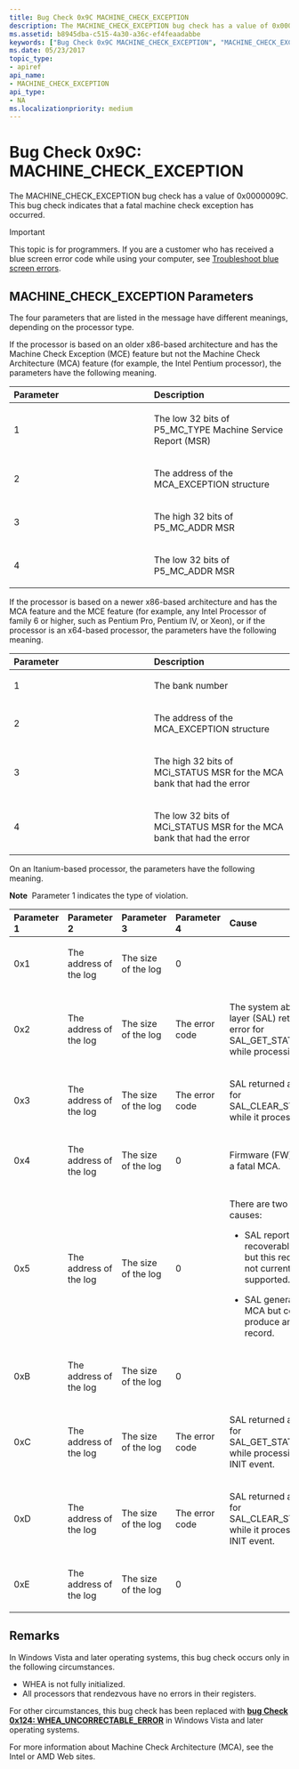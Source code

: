 ```yaml
---
title: Bug Check 0x9C MACHINE_CHECK_EXCEPTION
description: The MACHINE_CHECK_EXCEPTION bug check has a value of 0x0000009C. This bug check indicates that a fatal machine check exception has occurred.
ms.assetid: b8945dba-c515-4a30-a36c-ef4feaadabbe
keywords: ["Bug Check 0x9C MACHINE_CHECK_EXCEPTION", "MACHINE_CHECK_EXCEPTION"]
ms.date: 05/23/2017
topic_type:
- apiref
api_name:
- MACHINE_CHECK_EXCEPTION
api_type:
- NA
ms.localizationpriority: medium
---
```


# Bug Check 0x9C: MACHINE\_CHECK\_EXCEPTION


The MACHINE\_CHECK\_EXCEPTION bug check has a value of 0x0000009C. This bug check indicates that a fatal machine check exception has occurred.

> [!IMPORTANT]
> This topic is for programmers. If you are a customer who has received a blue screen error code while using your computer, see [Troubleshoot blue screen errors](https://windows.microsoft.com/windows-10/troubleshoot-blue-screen-errors).


## MACHINE\_CHECK\_EXCEPTION Parameters


The four parameters that are listed in the message have different meanings, depending on the processor type.

If the processor is based on an older x86-based architecture and has the Machine Check Exception (MCE) feature but not the Machine Check Architecture (MCA) feature (for example, the Intel Pentium processor), the parameters have the following meaning.

<table>
<colgroup>
<col width="50%" />
<col width="50%" />
</colgroup>
<thead>
<tr class="header">
<th align="left">Parameter</th>
<th align="left">Description</th>
</tr>
</thead>
<tbody>
<tr class="odd">
<td align="left"><p>1</p></td>
<td align="left"><p>The low 32 bits of P5_MC_TYPE Machine Service Report (MSR)</p></td>
</tr>
<tr class="even">
<td align="left"><p>2</p></td>
<td align="left"><p>The address of the MCA_EXCEPTION structure</p></td>
</tr>
<tr class="odd">
<td align="left"><p>3</p></td>
<td align="left"><p>The high 32 bits of P5_MC_ADDR MSR</p></td>
</tr>
<tr class="even">
<td align="left"><p>4</p></td>
<td align="left"><p>The low 32 bits of P5_MC_ADDR MSR</p></td>
</tr>
</tbody>
</table>

 

If the processor is based on a newer x86-based architecture and has the MCA feature and the MCE feature (for example, any Intel Processor of family 6 or higher, such as Pentium Pro, Pentium IV, or Xeon), or if the processor is an x64-based processor, the parameters have the following meaning.

<table>
<colgroup>
<col width="50%" />
<col width="50%" />
</colgroup>
<thead>
<tr class="header">
<th align="left">Parameter</th>
<th align="left">Description</th>
</tr>
</thead>
<tbody>
<tr class="odd">
<td align="left"><p>1</p></td>
<td align="left"><p>The bank number</p></td>
</tr>
<tr class="even">
<td align="left"><p>2</p></td>
<td align="left"><p>The address of the MCA_EXCEPTION structure</p></td>
</tr>
<tr class="odd">
<td align="left"><p>3</p></td>
<td align="left"><p>The high 32 bits of MCi_STATUS MSR for the MCA bank that had the error</p></td>
</tr>
<tr class="even">
<td align="left"><p>4</p></td>
<td align="left"><p>The low 32 bits of MCi_STATUS MSR for the MCA bank that had the error</p></td>
</tr>
</tbody>
</table>

 

On an Itanium-based processor, the parameters have the following meaning.

**Note**  Parameter 1 indicates the type of violation.

 

<table>
<colgroup>
<col width="20%" />
<col width="20%" />
<col width="20%" />
<col width="20%" />
<col width="20%" />
</colgroup>
<thead>
<tr class="header">
<th align="left">Parameter 1</th>
<th align="left">Parameter 2</th>
<th align="left">Parameter 3</th>
<th align="left">Parameter 4</th>
<th align="left">Cause</th>
</tr>
</thead>
<tbody>
<tr class="odd">
<td align="left"><p>0x1</p></td>
<td align="left"><p>The address of the log</p></td>
<td align="left"><p>The size of the log</p></td>
<td align="left"><p>0</p></td>
<td align="left"><p></p></td>
</tr>
<tr class="even">
<td align="left"><p>0x2</p></td>
<td align="left"><p>The address of the log</p></td>
<td align="left"><p>The size of the log</p></td>
<td align="left"><p>The error code</p></td>
<td align="left"><p>The system abstraction layer (SAL) returned an error for SAL_GET_STATEINFO while processing MCA.</p></td>
</tr>
<tr class="odd">
<td align="left"><p>0x3</p></td>
<td align="left"><p>The address of the log</p></td>
<td align="left"><p>The size of the log</p></td>
<td align="left"><p>The error code</p></td>
<td align="left"><p>SAL returned an error for SAL_CLEAR_STATEINFO while it processed MCA.</p></td>
</tr>
<tr class="even">
<td align="left"><p>0x4</p></td>
<td align="left"><p>The address of the log</p></td>
<td align="left"><p>The size of the log</p></td>
<td align="left"><p>0</p></td>
<td align="left"><p>Firmware (FW) reported a fatal MCA.</p></td>
</tr>
<tr class="odd">
<td align="left"><p>0x5</p></td>
<td align="left"><p>The address of the log</p></td>
<td align="left"><p>The size of the log</p></td>
<td align="left"><p>0</p></td>
<td align="left"><p>There are two possible causes:</p>
<ul>
<li><p>SAL reported a recoverable MCA, but this recovery is not currently supported.</p></li>
<li><p>SAL generated an MCA but could not produce an error record.</p></li>
</ul></td>
</tr>
<tr class="even">
<td align="left"><p>0xB</p></td>
<td align="left"><p>The address of the log</p></td>
<td align="left"><p>The size of the log</p></td>
<td align="left"><p>0</p></td>
<td align="left"><p></p></td>
</tr>
<tr class="odd">
<td align="left"><p>0xC</p></td>
<td align="left"><p>The address of the log</p></td>
<td align="left"><p>The size of the log</p></td>
<td align="left"><p>The error code</p></td>
<td align="left"><p>SAL returned an error for SAL_GET_STATEINFO while processing an INIT event.</p></td>
</tr>
<tr class="even">
<td align="left"><p>0xD</p></td>
<td align="left"><p>The address of the log</p></td>
<td align="left"><p>The size of the log</p></td>
<td align="left"><p>The error code</p></td>
<td align="left"><p>SAL returned an error for SAL_CLEAR_STATEINFO while it processed an INIT event.</p></td>
</tr>
<tr class="odd">
<td align="left"><p>0xE</p></td>
<td align="left"><p>The address of the log</p></td>
<td align="left"><p>The size of the log</p></td>
<td align="left"><p>0</p></td>
<td align="left"><p></p></td>
</tr>
</tbody>
</table>

 

Remarks
-------

In Windows Vista and later operating systems, this bug check occurs only in the following circumstances.

-   WHEA is not fully initialized.
-   All processors that rendezvous have no errors in their registers.

For other circumstances, this bug check has been replaced with [**bug Check 0x124: WHEA\_UNCORRECTABLE\_ERROR**](bug-check-0x124---whea-uncorrectable-error.md) in Windows Vista and later operating systems.

For more information about Machine Check Architecture (MCA), see the Intel or AMD Web sites.

 

 




